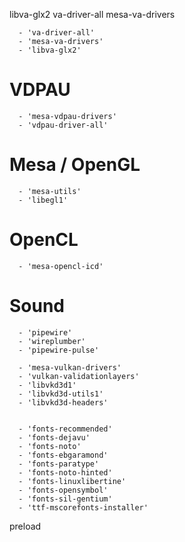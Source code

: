 libva-glx2
va-driver-all
mesa-va-drivers

      - 'va-driver-all'
      - 'mesa-va-drivers'
      - 'libva-glx2'
# VDPAU
      - 'mesa-vdpau-drivers'
      - 'vdpau-driver-all'
# Mesa / OpenGL
      - 'mesa-utils'
      - 'libegl1'
# OpenCL
      - 'mesa-opencl-icd'
# Sound
      - 'pipewire'
      - 'wireplumber'
      - 'pipewire-pulse'

      - 'mesa-vulkan-drivers'
      - 'vulkan-validationlayers'
      - 'libvkd3d1'
      - 'libvkd3d-utils1'
      - 'libvkd3d-headers'


      - 'fonts-recommended'
      - 'fonts-dejavu'
      - 'fonts-noto'
      - 'fonts-ebgaramond'
      - 'fonts-paratype'
      - 'fonts-noto-hinted'
      - 'fonts-linuxlibertine'
      - 'fonts-opensymbol'
      - 'fonts-sil-gentium'
      - 'ttf-mscorefonts-installer'


preload
